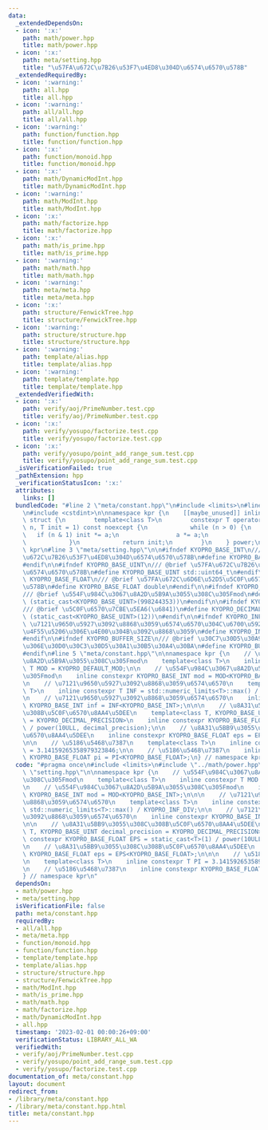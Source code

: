 ```yaml
---
data:
  _extendedDependsOn:
  - icon: ':x:'
    path: math/power.hpp
    title: math/power.hpp
  - icon: ':x:'
    path: meta/setting.hpp
    title: "\u57FA\u672C\u7B26\u53F7\u4ED8\u304D\u6574\u6570\u578B"
  _extendedRequiredBy:
  - icon: ':warning:'
    path: all.hpp
    title: all.hpp
  - icon: ':warning:'
    path: all/all.hpp
    title: all/all.hpp
  - icon: ':warning:'
    path: function/function.hpp
    title: function/function.hpp
  - icon: ':x:'
    path: function/monoid.hpp
    title: function/monoid.hpp
  - icon: ':x:'
    path: math/DynamicModInt.hpp
    title: math/DynamicModInt.hpp
  - icon: ':warning:'
    path: math/ModInt.hpp
    title: math/ModInt.hpp
  - icon: ':x:'
    path: math/factorize.hpp
    title: math/factorize.hpp
  - icon: ':x:'
    path: math/is_prime.hpp
    title: math/is_prime.hpp
  - icon: ':warning:'
    path: math/math.hpp
    title: math/math.hpp
  - icon: ':warning:'
    path: meta/meta.hpp
    title: meta/meta.hpp
  - icon: ':x:'
    path: structure/FenwickTree.hpp
    title: structure/FenwickTree.hpp
  - icon: ':warning:'
    path: structure/structure.hpp
    title: structure/structure.hpp
  - icon: ':warning:'
    path: template/alias.hpp
    title: template/alias.hpp
  - icon: ':warning:'
    path: template/template.hpp
    title: template/template.hpp
  _extendedVerifiedWith:
  - icon: ':x:'
    path: verify/aoj/PrimeNumber.test.cpp
    title: verify/aoj/PrimeNumber.test.cpp
  - icon: ':x:'
    path: verify/yosupo/factorize.test.cpp
    title: verify/yosupo/factorize.test.cpp
  - icon: ':x:'
    path: verify/yosupo/point_add_range_sum.test.cpp
    title: verify/yosupo/point_add_range_sum.test.cpp
  _isVerificationFailed: true
  _pathExtension: hpp
  _verificationStatusIcon: ':x:'
  attributes:
    links: []
  bundledCode: "#line 2 \"meta/constant.hpp\"\n#include <limits>\n#line 2 \"math/power.hpp\"\
    \n#include <cstdint>\n\nnamespace kpr {\n    [[maybe_unused]] inline constexpr\
    \ struct {\n        template<class T>\n        constexpr T operator ()(T a, std::uint_fast64_t\
    \ n, T init = 1) const noexcept {\n            while (n > 0) {\n             \
    \   if (n & 1) init *= a;\n                a *= a;\n                n >>= 1;\n\
    \            }\n            return init;\n        }\n    } power;\n} // namespace\
    \ kpr\n#line 3 \"meta/setting.hpp\"\n\n#ifndef KYOPRO_BASE_INT\n/// @brief \u57FA\
    \u672C\u7B26\u53F7\u4ED8\u304D\u6574\u6570\u578B\n#define KYOPRO_BASE_INT std::int64_t\n\
    #endif\n\n#ifndef KYOPRO_BASE_UINT\n/// @brief \u57FA\u672C\u7B26\u53F7\u306A\u3057\
    \u6574\u6570\u578B\n#define KYOPRO_BASE_UINT std::uint64_t\n#endif\n\n#ifndef\
    \ KYOPRO_BASE_FLOAT\n/// @brief \u57FA\u672C\u6D6E\u52D5\u5C0F\u6570\u70B9\u6570\
    \u578B\n#define KYOPRO_BASE_FLOAT double\n#endif\n\n#ifndef KYOPRO_DEFAULT_MOD\n\
    /// @brief \u554F\u984C\u3067\u8A2D\u5B9A\u3055\u308C\u305Fmod\n#define KYOPRO_DEFAULT_MOD\
    \ (static_cast<KYOPRO_BASE_UINT>(998244353))\n#endif\n\n#ifndef KYOPRO_DECIMAL_PRECISION\n\
    /// @brief \u5C0F\u6570\u7CBE\u5EA6(\u6841)\n#define KYOPRO_DECIMAL_PRECISION\
    \ (static_cast<KYOPRO_BASE_UINT>(12))\n#endif\n\n#ifndef KYOPRO_INF_DIV\n/// @brief\
    \ \u7121\u9650\u5927\u3092\u8868\u3059\u6574\u6570\u304C\u6700\u5927\u5024\u306E\
    \u4F55\u5206\u306E\u4E00\u304B\u3092\u8868\u3059\n#define KYOPRO_INF_DIV (static_cast<KYOPRO_BASE_UINT>(3))\n\
    #endif\n\n#ifndef KYOPRO_BUFFER_SIZE\n/// @brief \u30C7\u30D5\u30A9\u30EB\u30C8\
    \u306E\u30D0\u30C3\u30D5\u30A1\u30B5\u30A4\u30BA\n#define KYOPRO_BUFFER_SIZE (static_cast<KYOPRO_BASE_UINT>(2048))\n\
    #endif\n#line 5 \"meta/constant.hpp\"\n\nnamespace kpr {\n    // \u554F\u984C\u3067\
    \u8A2D\u5B9A\u3055\u308C\u305Fmod\n    template<class T>\n    inline constexpr\
    \ T MOD = KYOPRO_DEFAULT_MOD;\n\n    // \u554F\u984C\u3067\u8A2D\u5B9A\u3055\u308C\
    \u305Fmod\n    inline constexpr KYOPRO_BASE_INT mod = MOD<KYOPRO_BASE_INT>;\n\n\
    \n    // \u7121\u9650\u5927\u3092\u8868\u3059\u6574\u6570\n    template<class\
    \ T>\n    inline constexpr T INF = std::numeric_limits<T>::max() / KYOPRO_INF_DIV;\n\
    \n    // \u7121\u9650\u5927\u3092\u8868\u3059\u6574\u6570\n    inline constexpr\
    \ KYOPRO_BASE_INT inf = INF<KYOPRO_BASE_INT>;\n\n\n    // \u8A31\u5BB9\u3055\u308C\
    \u308B\u5C0F\u6570\u8AA4\u5DEE\n    template<class T, KYOPRO_BASE_UINT decimal_precision\
    \ = KYOPRO_DECIMAL_PRECISION>\n    inline constexpr KYOPRO_BASE_FLOAT EPS = static_cast<T>(1)\
    \ / power(10ULL, decimal_precision);\n\n    // \u8A31\u5BB9\u3055\u308C\u308B\u5C0F\
    \u6570\u8AA4\u5DEE\n    inline constexpr KYOPRO_BASE_FLOAT eps = EPS<KYOPRO_BASE_FLOAT>;\n\
    \n\n    // \u5186\u5468\u7387\n    template<class T>\n    inline constexpr T PI\
    \ = 3.14159265358979323846;\n\n    // \u5186\u5468\u7387\n    inline constexpr\
    \ KYOPRO_BASE_FLOAT pi = PI<KYOPRO_BASE_FLOAT>;\n} // namespace kpr\n"
  code: "#pragma once\n#include <limits>\n#include \"../math/power.hpp\"\n#include\
    \ \"setting.hpp\"\n\nnamespace kpr {\n    // \u554F\u984C\u3067\u8A2D\u5B9A\u3055\
    \u308C\u305Fmod\n    template<class T>\n    inline constexpr T MOD = KYOPRO_DEFAULT_MOD;\n\
    \n    // \u554F\u984C\u3067\u8A2D\u5B9A\u3055\u308C\u305Fmod\n    inline constexpr\
    \ KYOPRO_BASE_INT mod = MOD<KYOPRO_BASE_INT>;\n\n\n    // \u7121\u9650\u5927\u3092\
    \u8868\u3059\u6574\u6570\n    template<class T>\n    inline constexpr T INF =\
    \ std::numeric_limits<T>::max() / KYOPRO_INF_DIV;\n\n    // \u7121\u9650\u5927\
    \u3092\u8868\u3059\u6574\u6570\n    inline constexpr KYOPRO_BASE_INT inf = INF<KYOPRO_BASE_INT>;\n\
    \n\n    // \u8A31\u5BB9\u3055\u308C\u308B\u5C0F\u6570\u8AA4\u5DEE\n    template<class\
    \ T, KYOPRO_BASE_UINT decimal_precision = KYOPRO_DECIMAL_PRECISION>\n    inline\
    \ constexpr KYOPRO_BASE_FLOAT EPS = static_cast<T>(1) / power(10ULL, decimal_precision);\n\
    \n    // \u8A31\u5BB9\u3055\u308C\u308B\u5C0F\u6570\u8AA4\u5DEE\n    inline constexpr\
    \ KYOPRO_BASE_FLOAT eps = EPS<KYOPRO_BASE_FLOAT>;\n\n\n    // \u5186\u5468\u7387\
    \n    template<class T>\n    inline constexpr T PI = 3.14159265358979323846;\n\
    \n    // \u5186\u5468\u7387\n    inline constexpr KYOPRO_BASE_FLOAT pi = PI<KYOPRO_BASE_FLOAT>;\n\
    } // namespace kpr\n"
  dependsOn:
  - math/power.hpp
  - meta/setting.hpp
  isVerificationFile: false
  path: meta/constant.hpp
  requiredBy:
  - all/all.hpp
  - meta/meta.hpp
  - function/monoid.hpp
  - function/function.hpp
  - template/template.hpp
  - template/alias.hpp
  - structure/structure.hpp
  - structure/FenwickTree.hpp
  - math/ModInt.hpp
  - math/is_prime.hpp
  - math/math.hpp
  - math/factorize.hpp
  - math/DynamicModInt.hpp
  - all.hpp
  timestamp: '2023-02-01 00:00:26+09:00'
  verificationStatus: LIBRARY_ALL_WA
  verifiedWith:
  - verify/aoj/PrimeNumber.test.cpp
  - verify/yosupo/point_add_range_sum.test.cpp
  - verify/yosupo/factorize.test.cpp
documentation_of: meta/constant.hpp
layout: document
redirect_from:
- /library/meta/constant.hpp
- /library/meta/constant.hpp.html
title: meta/constant.hpp
---
```

